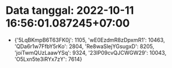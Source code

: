 # Data tanggal: 2022-10-11 16:56:01.087245+07:00

* {'5LqBKmpB6T63FK0j': 1105, 'wE0EzdmR8zDpxmR1': 10463, 'QDa6r1w7FfbY5rKo': 2804, 'Re8waSlejYGsugxD': 8205, 'joiTwmQUzLaawYSq': 9324, '23IP09cvQJCWGW29': 10043, 'O5Lxn5te3iRYx7zY': 7614}

